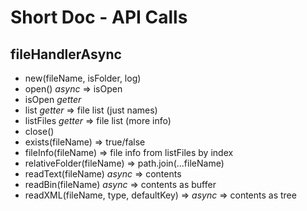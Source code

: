 # Short Doc - API Calls

## fileHandlerAsync

- new(fileName, isFolder, log)
- open() _async_ => isOpen
- isOpen _getter_
- list _getter_ => file list (just names)
- listFiles _getter_ => file list (more info)
- close()
- exists(fileName) => true/false
- fileInfo(fileName) => file info from listFiles by index
- relativeFolder(fileName) => path.join(...fileName)
- readText(fileName) _async_ => contents
- readBin(fileName) _async_ => contents as buffer
- readXML(fileName, type, defaultKey) => _async_ => contents as tree
